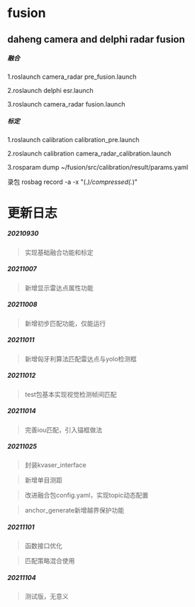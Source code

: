 # fusion
## daheng camera and delphi radar fusion

##### 融合

1.roslaunch camera_radar pre_fusion.launch

2.roslaunch delphi esr.launch

3.roslaunch camera_radar fusion.launch

##### 标定

1.roslaunch calibration calibration_pre.launch

2.roslaunch calibration camera_radar_calibration.launch

3.rosparam dump ~/fusion/src/calibration/result/params.yaml

录包
rosbag record -a -x "(.*)/compressed(.*)"

# 更新日志

##### 20210930

>实现基础融合功能和标定

##### 20211007

>新增显示雷达点属性功能

##### 20211008

>新增初步匹配功能，仅能运行

##### 20211011

>新增匈牙利算法匹配雷达点与yolo检测框

##### 20211012

>test包基本实现视觉检测帧间匹配

##### 20211014

>完善iou匹配，引入锚框做法

##### 20211025

>封装kvaser_interface

>新增单目测距

>改进融合包config.yaml，实现topic动态配置

>anchor_generate新增越界保护功能

##### 20211101

>函数接口优化

>匹配策略混合使用

##### 20211104

>测试版，无意义

